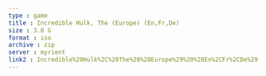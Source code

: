 ```yaml
---
type : game
title : Incredible Hulk, The (Europe) (En,Fr,De)
size : 3.8 G
format : iso
archive : zip
server : myrient
link2 : Incredible%20Hulk%2C%20The%20%28Europe%29%20%28En%2CFr%2CDe%29
---
```

